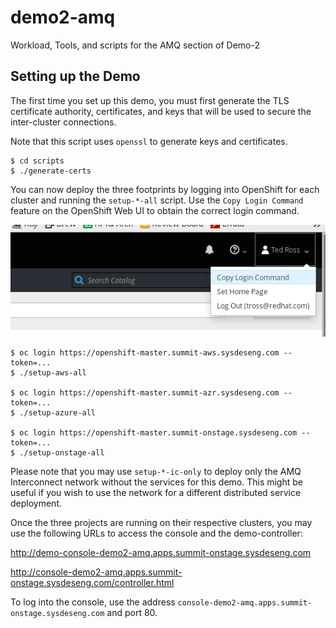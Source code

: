 # demo2-amq
Workload, Tools, and scripts for the AMQ section of Demo-2

## Setting up the Demo

The first time you set up this demo, you must first generate the TLS
certificate authority, certificates, and keys that will be used to secure the
inter-cluster connections.

Note that this script uses `openssl` to generate keys and certificates.

```
$ cd scripts
$ ./generate-certs
```

You can now deploy the three footprints by logging into OpenShift for
each cluster and running the `setup-*-all` script.  Use the `Copy Login
Command` feature on the OpenShift Web UI to obtain the correct login command.

<center>
<img src="images/CopyLogin.png" />
</center>

```
$ oc login https://openshift-master.summit-aws.sysdeseng.com --token=...
$ ./setup-aws-all

$ oc login https://openshift-master.summit-azr.sysdeseng.com --token=...
$ ./setup-azure-all

$ oc login https://openshift-master.summit-onstage.sysdeseng.com --token=...
$ ./setup-onstage-all
```

Please note that you may use `setup-*-ic-only` to deploy only the AMQ
Interconnect network without the services for this demo.  This might be useful
if you wish to use the network for a different distributed service deployment.

Once the three projects are running on their respective clusters, you
may use the following URLs to access the console and the
demo-controller:

<http://demo-console-demo2-amq.apps.summit-onstage.sysdeseng.com>

<http://console-demo2-amq.apps.summit-onstage.sysdeseng.com/controller.html>

To log into the console, use the address
`console-demo2-amq.apps.summit-onstage.sysdeseng.com`
and port 80.



